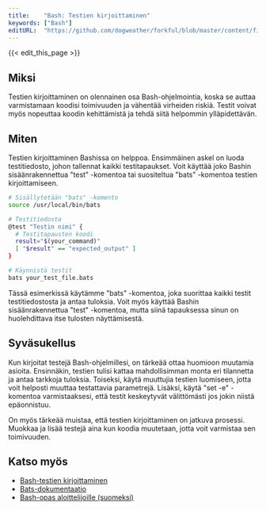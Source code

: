 ```yaml
---
title:    "Bash: Testien kirjoittaminen"
keywords: ["Bash"]
editURL:  "https://github.com/dogweather/forkful/blob/master/content/fi/bash/writing-tests.md"
---
```


{{< edit_this_page >}}

## Miksi

Testien kirjoittaminen on olennainen osa Bash-ohjelmointia, koska se auttaa varmistamaan koodisi toimivuuden ja vähentää virheiden riskiä. Testit voivat myös nopeuttaa koodin kehittämistä ja tehdä siitä helpommin ylläpidettävän.

## Miten

Testien kirjoittaminen Bashissa on helppoa. Ensimmäinen askel on luoda testitiedosto, johon tallennat kaikki testitapaukset. Voit käyttää joko Bashin sisäänrakennettua "test" -komentoa tai suositeltua "bats" -komentoa testien kirjoittamiseen.

```Bash
# Sisällytetään "bats" -komento
source /usr/local/bin/bats

# Testitiedosto
@test "Testin nimi" {
  # Testitapausten koodi
  result="$(your_command)"
  [ "$result" == "expected_output" ]
}

# Käynnistä testit
bats your_test_file.bats
```

Tässä esimerkissä käytämme "bats" -komentoa, joka suorittaa kaikki testit testitiedostosta ja antaa tuloksia. Voit myös käyttää Bashin sisäänrakennettua "test" -komentoa, mutta siinä tapauksessa sinun on huolehdittava itse tulosten näyttämisestä.

## Syväsukellus

Kun kirjoitat testejä Bash-ohjelmillesi, on tärkeää ottaa huomioon muutamia asioita. Ensinnäkin, testien tulisi kattaa mahdollisimman monta eri tilannetta ja antaa tarkkoja tuloksia. Toiseksi, käytä muuttujia testien luomiseen, jotta voit helposti muuttaa testattavia parametrejä. Lisäksi, käytä "set -e" -komentoa varmistaaksesi, että testit keskeytyvät välittömästi jos jokin niistä epäonnistuu.

On myös tärkeää muistaa, että testien kirjoittaminen on jatkuva prosessi. Muokkaa ja lisää testejä aina kun koodia muutetaan, jotta voit varmistaa sen toimivuuden.

## Katso myös

- [Bash-testien kirjoittaminen](https://www.linuxjournal.com/article/3587)
- [Bats-dokumentaatio](https://github.com/bats-core/bats-core)
- [Bash-opas aloittelijoille (suomeksi)](https://panerointi.github.io/bash-opas/)